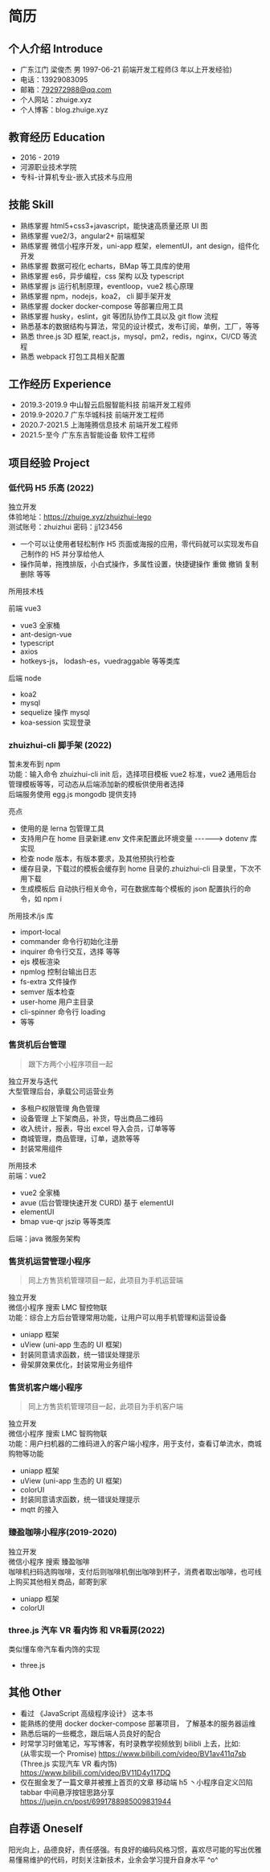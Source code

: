 # 简历

## 个人介绍 Introduce

- 广东江门 梁俊杰 男 1997-06-21 前端开发工程师(3 年以上开发经验)
- 电话：13929083095
- 邮箱：792972988@qq.com
- 个人网站：zhuige.xyz
- 个人博客：blog.zhuige.xyz

## 教育经历 Education

- 2016 - 2019
- 河源职业技术学院
- 专科-计算机专业-嵌入式技术与应用

## 技能 Skill

- 熟练掌握 html5+css3+javascript，能快速高质量还原 UI 图
- 熟练掌握 vue2/3，angular2+ 前端框架
- 熟练掌握 微信小程序开发，uni-app 框架，elementUI，ant design，组件化开发
- 熟练掌握 数据可视化 echarts，BMap 等工具库的使用
- 熟练掌握 es6，异步编程，css 架构 以及 typescript
- 熟练掌握 js 运行机制原理，eventloop，vue2 核心原理
- 熟练掌握 npm，nodejs，koa2， cli 脚手架开发
- 熟练掌握 docker docker-compose 等部署应用工具
- 熟练掌握 husky，eslint，git 等团队协作工具以及 git flow 流程
- 熟悉基本的数据结构与算法，常见的设计模式，发布订阅，单例，工厂，等等
- 熟悉 three.js 3D 框架, react.js，mysql，pm2，redis，nginx，CI/CD 等流程
- 熟悉 webpack 打包工具相关配置

## 工作经历 Experience

- 2019.3-2019.9 中山智云启服智能科技 前端开发工程师
- 2019.9-2020.7 广东华城科技 前端开发工程师
- 2020.7-2021.5 上海隆腾信息技术 前端开发工程师
- 2021.5-至今 广东东吉智能设备 软件工程师

## 项目经验 Project

### 低代码 H5 乐高 (2022)

独立开发  
体验地址：https://zhuige.xyz/zhuizhui-lego  
测试账号：zhuizhui 密码：jj123456

- 一个可以让使用者轻松制作 H5 页面或海报的应用，零代码就可以实现发布自己制作的 H5 并分享给他人
- 操作简单，拖拽排版，小白式操作，多属性设置，快捷键操作 重做 撤销 复制 删除 等等

所用技术栈

前端 vue3

- vue3 全家桶
- ant-design-vue
- typescript
- axios
- hotkeys-js， lodash-es，vuedraggable 等等类库

后端 node

- koa2
- mysql
- sequelize 操作 mysql
- koa-session 实现登录

### zhuizhui-cli 脚手架 (2022)

暂未发布到 npm  
功能：输入命令 zhuizhui-cli init 后，选择项目模板 vue2 标准，vue2 通用后台管理模板等等，可动态从后端添加新的模板供使用者选择  
后端服务使用 egg.js mongodb 提供支持

亮点

- 使用的是 lerna 包管理工具
- 支持用户在 home 目录新建.env 文件来配置此环境变量 ------> dotenv 库实现
- 检查 node 版本，有版本要求，及其他预执行检查
- 缓存目录，下载过的模板会缓存到 home 目录的.zhuizhui-cli 目录里，下次不用下载
- 生成模板后 自动执行相关命令，可在数据库每个模板的 json 配置执行的命令，如 npm i

所用技术/js 库

- import-local
- commander 命令行初始化注册
- inquirer 命令行交互，选择 等等
- ejs 模板渲染
- npmlog 控制台输出日志
- fs-extra 文件操作
- semver 版本检查
- user-home 用户主目录
- cli-spinner 命令行 loading
- 等等

### 售货机后台管理

> 跟下方两个小程序项目一起

独立开发与迭代  
大型管理后台，承载公司运营业务

- 多租户权限管理 角色管理
- 设备管理 上下架商品，补货，导出商品二维码
- 收入统计，报表，导出 excel 导入会员，订单等等
- 商城管理，商品管理，订单，退款等等
- 封装常用组件

所用技术  
前端：vue2

- vue2 全家桶
- avue (后台管理快速开发 CURD) 基于 elementUI
- elementUI
- bmap vue-qr jszip 等等类库

后端：java 微服务架构

### 售货机运营管理小程序

> 同上方售货机管理项目一起，此项目为手机运营端

独立开发  
微信小程序 搜索 LMC 智控物联  
功能：综合上方后台管理常用功能，让用户可以用手机管理和运营设备

- uniapp 框架
- uView (uni-app 生态的 UI 框架)
- 封装同意请求函数，统一错误处理提示
- 骨架屏效果优化，封装常用业务组件

### 售货机客户端小程序

> 同上方售货机管理项目一起，此项目为手机客户端

独立开发  
微信小程序 搜索 LMC 智购物联  
功能：用户扫机器的二维码进入的客户端小程序，用于支付，查看订单流水，商城购物等功能

- uniapp 框架
- uView (uni-app 生态的 UI 框架)
- colorUI
- 封装同意请求函数，统一错误处理提示
- mqtt 的接入

### 臻盈咖啡小程序(2019-2020)

独立开发  
微信小程序 搜索 臻盈咖啡  
咖啡机扫码选购咖啡，支付后则咖啡机倒出咖啡到杯子，消费者取出咖啡，也可线上购买其他相关商品，邮寄到家

- uniapp 框架
- colorUI

### three.js 汽车 VR 看内饰 和 VR看房(2022)

类似懂车帝汽车看内饰的实现

- three.js

## 其他 Other

- 看过 《JavaScript 高级程序设计》 这本书
- 能熟练的使用 docker docker-compose 部署项目， 了解基本的服务器运维
- 熟悉后端的一些概念，跟后端人员良好的配合
- 时常学习时做笔记，写写博客，有时录教学视频放到 bilibli 上去，比如:  
  (从零实现一个 Promise) https://www.bilibili.com/video/BV1av411q7sb  
  (Three.js 实现汽车 VR 看内饰)  
  https://www.bilibili.com/video/BV11D4y117DQ
- 仅在掘金发了一篇文章并被推上首页的文章 移动端 h5 丶小程序自定义凹陷 tabbar 中间悬浮按钮思路分享 https://juejin.cn/post/6991788985009831944

## 自荐语 Oneself

阳光向上，品德良好，责任感强。有良好的编码风格习惯，喜欢尽可能的写出优雅易懂易维护的代码，时刻关注新技术，业余会学习提升自身水平 ^o^
